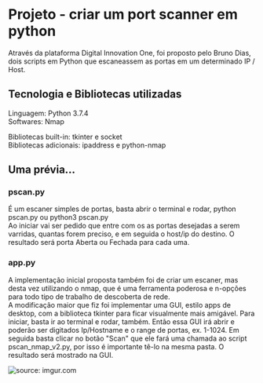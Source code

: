 # Projeto - criar um port scanner em python
Através da plataforma Digital Innovation One, foi proposto pelo Bruno Dias, dois scripts em Python que escaneassem as portas em um determinado IP / Host.

## Tecnologia e Bibliotecas utilizadas
Linguagem: Python 3.7.4 <br>
Softwares: Nmap

Bibliotecas built-in: tkinter e socket <br>
Bibliotecas adicionais: ipaddress e python-nmap

## Uma prévia...
### pscan.py
É um escaner simples de portas, basta abrir o terminal e rodar, python pscan.py ou python3 pscan.py <br>
Ao iniciar vai ser pedido que entre com os as portas desejadas a serem varridas, quantas forem preciso, e
em seguida o host/ip do destino.
O resultado será porta Aberta ou Fechada para cada uma.

### app.py
A implementação inicial proposta também foi de criar um escaner, mas desta vez utilizando o nmap, que é uma ferramenta poderosa e n-opções para todo tipo de trabalho de descoberta de rede. <br>
A modificação maior que fiz foi implementar uma GUI, estilo apps de desktop, com a biblioteca tkinter para ficar visualmente mais amigável.
Para iniciar, basta ir ao terminal e rodar, também. Então essa GUI irá abrir e poderão ser digitados Ip/Hostname e o range de portas, ex. 1-1024.
Em seguida basta clicar no botão "Scan" que ele fará uma chamada ao script pscan_nmap_v2.py, por isso é importante tê-lo na mesma pasta.
O resultado será mostrado na GUI.

<img src="https://i.imgur.com/J4n1wFB.png" title="source: imgur.com" /></a>


  
